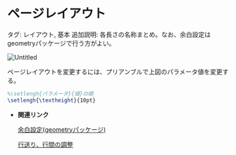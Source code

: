 # ページレイアウト

タグ: レイアウト, 基本
追加説明: 各長さの名称まとめ。なお、余白設定はgeometryパッケージで行う方がよい。

![Untitled](%E3%83%98%E3%82%9A%E3%83%BC%E3%82%B7%E3%82%99%E3%83%AC%E3%82%A4%E3%82%A2%E3%82%A6%E3%83%88%202fed8ad793c6486b9286165ee6b4898d/Untitled.png)

ページレイアウトを変更するには、プリアンブルで上図のパラメータ値を変更する。

```latex
%\setlengh{パラメータ}{値}の順
\setlengh{\textheight}{10pt}
```

- **関連リンク**
    
    [余白設定(geometryパッケージ)](%E4%BD%99%E7%99%BD%E8%A8%AD%E5%AE%9A(geometry%E3%83%8F%E3%82%9A%E3%83%83%E3%82%B1%E3%83%BC%E3%82%B7%E3%82%99)%208ee5f84e6fdb4c9b9af2a09a2ce92cfb.md) 
    
    [行送り、行間の調整](%E8%A1%8C%E9%80%81%E3%82%8A%E3%80%81%E8%A1%8C%E9%96%93%E3%81%AE%E8%AA%BF%E6%95%B4%20be3f14ff38564b7f94a16497c0cc2ad6.md)